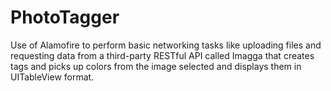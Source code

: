 # PhotoTagger

Use of Alamofire to perform basic networking tasks like uploading files and requesting data from a third-party RESTful API called Imagga that creates tags and picks up colors from the image selected and displays them in UITableView format.

